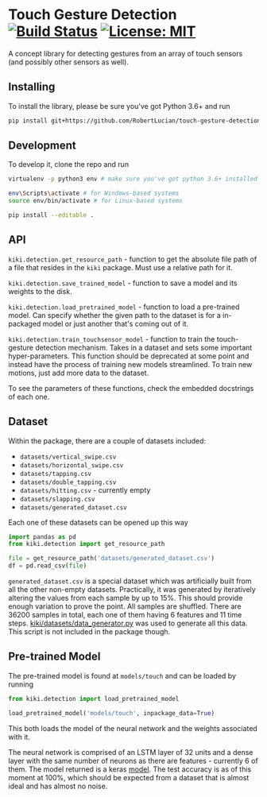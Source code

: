 # Touch Gesture Detection [![Build Status](https://travis-ci.org/RobertLucian/touch-gesture-detection.svg?branch=master)](https://travis-ci.org/RobertLucian/touch-gesture-detection) [![License: MIT](https://img.shields.io/badge/License-MIT-yellow.svg)](https://robertlucian.mit-license.org)
A concept library for detecting gestures from an array of touch sensors (and possibly other sensors as well).

## Installing

To install the library, please be sure you've got Python 3.6+ and run
```bash
pip install git+https://github.com/RobertLucian/touch-gesture-detection.git
```

## Development

To develop it, clone the repo and run 
```bash
virtualenv -p python3 env # make sure you've got python 3.6+ installed

env\Scripts\activate # for Windows-based systems
source env/bin/activate # for Linux-based systems

pip install --editable .
```

## API

`kiki.detection.get_resource_path` - function to get the absolute file path
of a file that resides in the `kiki` package. Must use a relative path for it.

`kiki.detection.save_trained_model` - function to save a model and its weights to the disk.

`kiki.detection.load_pretrained_model` - function to load a pre-trained model.
Can specify whether the given path to the dataset is for a in-packaged model 
or just another that's coming out of it.

`kiki.detection.train_touchsensor_model` - function to train the touch-gesture
detection mechanism. Takes in a dataset and sets some important hyper-parameters.
This function should be deprecated at some point and instead have the process of training new
models streamlined. To train new motions, just add more data to the dataset.

To see the parameters of these functions, check the embedded docstrings of each one.

## Dataset

Within the package, there are a couple of datasets included:
* `datasets/vertical_swipe.csv`
* `datasets/horizontal_swipe.csv`
* `datasets/tapping.csv`
* `datasets/double_tapping.csv`
* `datasets/hitting.csv` - currently empty
* `datasets/slapping.csv`
* `datasets/generated_dataset.csv`

Each one of these datasets can be opened up this way
```python
import pandas as pd
from kiki.detection import get_resource_path

file = get_resource_path('datasets/generated_dataset.csv')
df = pd.read_csv(file)
```

`generated_dataset.csv` is a special dataset which was artificially built
from all the other non-empty datasets. Practically, it was generated
by iteratively altering the values from each sample by up to 15%. This should
provide enough variation to prove the point. All samples are shuffled. There are
 36200 samples in total, each one of them having 6 features and 11 time steps. 
 [kiki/datasets/data_generator.py](kiki/datasets/data_generator.py) was used to generate
 all this data. This script is not included in the package though.
 
 ## Pre-trained Model

The pre-trained model is found at `models/touch` and can be loaded by running 
```python
from kiki.detection import load_pretrained_model

load_pretrained_model('models/touch', inpackage_data=True)
```
This both loads the model of the neural network and the weights associated with it.

The neural network is comprised of an LSTM layer of 32 units and a dense layer with the same
number of neurons as there are features - currently 6 of them. The model returned is a 
keras [model](https://keras.io/models/model/). The test accuracy is as of this moment at 100%,
which should be expected from a dataset that is almost ideal and has almost no noise.